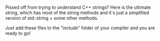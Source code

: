 Pissed off from trying to understand C++ strings? Here is the ultimate string, which has most of the string methods and it's just a simplified version of std::string + some other methods.

Just add these files to the "include" folder of your compiler and you are ready to go!
